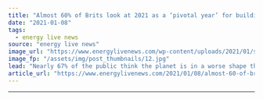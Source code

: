 ```yaml
---
title: "Almost 60% of Brits look at 2021 as a ‘pivotal year’ for building a greener future"
date: "2021-01-08"
tags: 
  - energy live news
source: "energy live news"
image_url: "https://www.energylivenews.com/wp-content/uploads/2021/01/shutterstock_317336384.jpg"
image_fp: "/assets/img/post_thumbnails/12.jpg"
lead: "Nearly 67% of the public think the planet is in a worse shape than it has ever been and that the world needs to act within the next 12 months, according to a new study "
article_url: "https://www.energylivenews.com/2021/01/08/almost-60-of-brits-look-at-2021-as-a-pivotal-year-for-building-a-greener-future/"
---
```


---
